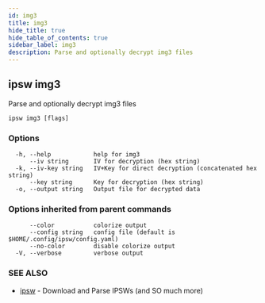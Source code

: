 ```yaml
---
id: img3
title: img3
hide_title: true
hide_table_of_contents: true
sidebar_label: img3
description: Parse and optionally decrypt img3 files
---
```

## ipsw img3

Parse and optionally decrypt img3 files

```
ipsw img3 [flags]
```

### Options

```
  -h, --help            help for img3
      --iv string       IV for decryption (hex string)
  -k, --iv-key string   IV+Key for direct decryption (concatenated hex string)
      --key string      Key for decryption (hex string)
  -o, --output string   Output file for decrypted data
```

### Options inherited from parent commands

```
      --color           colorize output
      --config string   config file (default is $HOME/.config/ipsw/config.yaml)
      --no-color        disable colorize output
  -V, --verbose         verbose output
```

### SEE ALSO

* [ipsw](/docs/cli/ipsw)	 - Download and Parse IPSWs (and SO much more)

